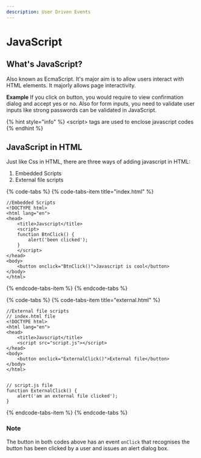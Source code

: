 ```yaml
---
description: User Driven Events
---
```


# JavaScript

## What's JavaScript?

Also known as EcmaScript. It's major aim is to allow users interact with HTML elements. It majorly allows page interactivity.

**Example** If you click on button, you would require to view confirmation dialog and accept yes or no. Also for form inputs, you need to validate user inputs like strong passwords can be validated in JavaScript.

{% hint style="info" %}
&lt;script&gt; tags are used to enclose javascript codes
{% endhint %}

## JavaScript in HTML

Just like Css in HTML, there are three ways of adding javascript in HTML:

1. Embedded Scripts
2. External file scripts

{% code-tabs %}
{% code-tabs-item title="index.html" %}
```text
//Embedded Scripts
<!DOCTYPE html>
<html lang="en">
<head>
    <title>Javscript</title>
    <script>
    function BtnClick() {
        alert('been clicked');
    }
    </script>
</head>
<body>
    <button onclick="BtnClick()">Javascript is cool</button>
</body>
</html>
```
{% endcode-tabs-item %}
{% endcode-tabs %}

{% code-tabs %}
{% code-tabs-item title="external.html" %}
```text
//External file scripts
// index.html file
<!DOCTYPE html>
<html lang="en">
<head>
    <title>Javscript</title>
    <script src="script.js"></script>
</head>
<body>
    <button onclick="ExternalClick()">External file</button>
</body>
</html>


// script.js file
function ExternalClick() {
    alert('am an external file clicked');
}
```
{% endcode-tabs-item %}
{% endcode-tabs %}

### Note

The button in both codes above has an event `onClick` that recognises the button has been clicked by a user and issues an alert dialog box.

